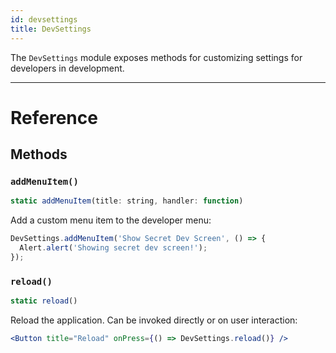 ```yaml
---
id: devsettings
title: DevSettings
---
```


The `DevSettings` module exposes methods for customizing settings for developers in development.

---

# Reference

## Methods

### `addMenuItem()`

```jsx
static addMenuItem(title: string, handler: function)
```

Add a custom menu item to the developer menu:

```jsx
DevSettings.addMenuItem('Show Secret Dev Screen', () => {
  Alert.alert('Showing secret dev screen!');
});
```

### `reload()`

```jsx
static reload()
```

Reload the application. Can be invoked directly or on user interaction:

```jsx
<Button title="Reload" onPress={() => DevSettings.reload()} />
```
